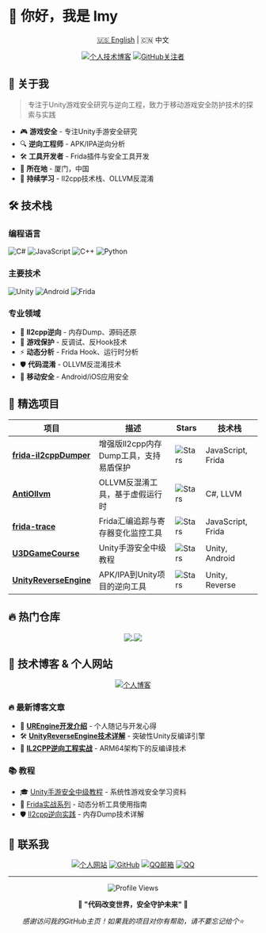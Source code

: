 # 👋 你好，我是 Imy

<div align="center">
  <a href="README-EN.md">🇺🇸 English</a> | 🇨🇳 中文
</div>

<div align="center">
  
[![个人技术博客](https://img.shields.io/badge/🌟_个人技术博客-FF6B35?style=for-the-badge&logo=hexo&logoColor=white)](https://iiiimmmyyy.github.io/IIIImmmyyy/)
[![GitHub关注者](https://img.shields.io/badge/GitHub_关注者-133_followers-00D4FF?style=for-the-badge&logo=github)](https://github.com/IIIImmmyyy)

</div>

## 🚀 关于我

> 专注于Unity游戏安全研究与逆向工程，致力于移动游戏安全防护技术的探索与实践

- 🎮 **游戏安全** - 专注Unity手游安全研究
- 🔍 **逆向工程师** - APK/IPA逆向分析 
- 🛠️ **工具开发者** - Frida插件与安全工具开发
- 📍 **所在地** - 厦门，中国
- 🌱 **持续学习** - Il2cpp技术栈、OLLVM反混淆

## 🛠️ 技术栈

### 编程语言
![C#](https://img.shields.io/badge/C%23-239120?style=for-the-badge&logo=c-sharp&logoColor=white)
![JavaScript](https://img.shields.io/badge/JavaScript-F7DF1E?style=for-the-badge&logo=javascript&logoColor=black)
![C++](https://img.shields.io/badge/C++-00599C?style=for-the-badge&logo=c%2B%2B&logoColor=white)
![Python](https://img.shields.io/badge/Python-3776AB?style=for-the-badge&logo=python&logoColor=white)

### 主要技术
![Unity](https://img.shields.io/badge/Unity-000000?style=for-the-badge&logo=unity&logoColor=white)
![Android](https://img.shields.io/badge/Android-3DDC84?style=for-the-badge&logo=android&logoColor=white)
![Frida](https://img.shields.io/badge/Frida-FF6B35?style=for-the-badge&logo=frida&logoColor=white)

### 专业领域
- 🎯 **Il2cpp逆向** - 内存Dump、源码还原
- 🔐 **游戏保护** - 反调试、反Hook技术
- ⚡ **动态分析** - Frida Hook、运行时分析
- 🛡️ **代码混淆** - OLLVM反混淆技术
- 📱 **移动安全** - Android/iOS应用安全

## 🌟 精选项目

<div align="center">

| 项目 | 描述 | Stars | 技术栈 |
|------|------|-------|--------|
| [**frida-il2cppDumper**](https://github.com/IIIImmmyyy/frida-il2cppDumper) | 增强版Il2cpp内存Dump工具，支持易盾保护 | ![Stars](https://img.shields.io/github/stars/IIIImmmyyy/frida-il2cppDumper?style=flat&color=yellow) | JavaScript, Frida |
| [**AntiOllvm**](https://github.com/IIIImmmyyy/AntiOllvm) | OLLVM反混淆工具，基于虚假运行时 | ![Stars](https://img.shields.io/github/stars/IIIImmmyyy/AntiOllvm?style=flat&color=yellow) | C#, LLVM |
| [**frida-trace**](https://github.com/IIIImmmyyy/frida-trace) | Frida汇编追踪与寄存器变化监控工具 | ![Stars](https://img.shields.io/github/stars/IIIImmmyyy/frida-trace?style=flat&color=yellow) | JavaScript, Frida |
| [**U3DGameCourse**](https://github.com/IIIImmmyyy/U3DGameCourse) | Unity手游安全中级教程 | ![Stars](https://img.shields.io/github/stars/IIIImmmyyy/U3DGameCourse?style=flat&color=yellow) | Unity, Android |
| [**UnityReverseEngine**](https://github.com/IIIImmmyyy/UnityReverseEngine) | APK/IPA到Unity项目的逆向工具 | ![Stars](https://img.shields.io/github/stars/IIIImmmyyy/UnityReverseEngine?style=flat&color=yellow) | Unity, Reverse |

</div>



## 🔥 热门仓库

<div align="center">
  <a href="https://github.com/IIIImmmyyy/frida-il2cppDumper">
    <img align="center" src="https://github-readme-stats.vercel.app/api/pin/?username=IIIImmmyyy&repo=frida-il2cppDumper&theme=vue&hide_border=true" />
  </a>
  <a href="https://github.com/IIIImmmyyy/AntiOllvm">
    <img align="center" src="https://github-readme-stats.vercel.app/api/pin/?username=IIIImmmyyy&repo=AntiOllvm&theme=vue&hide_border=true" />
  </a>
</div>

## 📝 技术博客 & 个人网站

<div align="center">
  <a href="https://iiiimmmyyy.github.io/IIIImmmyyy/">
    <img src="https://img.shields.io/badge/🌟_访问我的技术博客-FF6B35?style=for-the-badge&logo=hexo&logoColor=white" alt="个人博客" />
  </a>
</div>

### 🔥 最新博客文章
- 🚀 [**UREngine开发介绍**](https://iiiimmmyyy.github.io/IIIImmmyyy/) - 个人随记与开发心得
- 🛠️ [**UnityReverseEngine技术详解**](https://iiiimmmyyy.github.io/IIIImmmyyy/) - 突破性Unity反编译引擎
- 🎯 [**IL2CPP逆向工程实战**](https://iiiimmmyyy.github.io/IIIImmmyyy/) - ARM64架构下的反编译技术

### 📚 教程
- 🎓 [Unity手游安全中级教程](https://github.com/IIIImmmyyy/U3DGameCourse) - 系统性游戏安全学习资料
- 🔧 [Frida实战系列](https://github.com/IIIImmmyyy/frida-trace) - 动态分析工具使用指南
- 🛡️ [Il2cpp逆向实践](https://github.com/IIIImmmyyy/frida-il2cppDumper) - 内存Dump技术详解

## 🤝 联系我

<div align="center">

[![个人网站](https://img.shields.io/badge/🌐_个人网站-4285f4?style=for-the-badge)](https://iiiimmmyyy.github.io/IIIImmmyyy/)
[![GitHub](https://img.shields.io/badge/GitHub-181717?style=for-the-badge&logo=github)](https://github.com/IIIImmmyyy)
[![QQ邮箱](https://img.shields.io/badge/📧_QQ邮箱-D14836?style=for-the-badge&logo=gmail)](mailto:295238641@qq.com)
[![QQ](https://img.shields.io/badge/QQ-295238641-00D4FF?style=for-the-badge&logo=tencentqq)](tencent://message/?uin=295238641)

</div>

---

<div align="center">
  <img src="https://komarev.com/ghpvc/?username=IIIImmmyyy&color=00D4FF&style=flat-square&label=访问量" alt="Profile Views" />
  
  **🚀 "代码改变世界，安全守护未来" 🚀**
  
  *感谢访问我的GitHub主页！如果我的项目对你有帮助，请不要忘记给个⭐️*
</div> 
